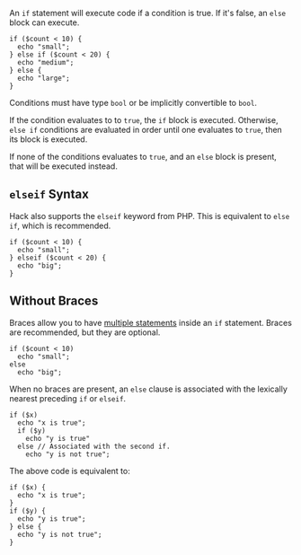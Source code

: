 An `if` statement will execute code if a condition is true. If it's false, an
`else` block can execute.


```Hack
if ($count < 10) {
  echo "small";
} else if ($count < 20) {
  echo "medium";
} else {
  echo "large";
}
```

Conditions must have type `bool` or be implicitly convertible to
`bool`.

If the condition evaluates to to `true`, the `if` block is
executed. Otherwise, `else if` conditions are evaluated in order until
one evaluates to `true`, then its block is executed.

If none of the conditions evaluates to `true`, and an `else` block is
present, that will be executed instead.

## `elseif` Syntax

Hack also supports the `elseif` keyword from PHP. This is equivalent
to `else if`, which is recommended.

```Hack
if ($count < 10) {
  echo "small";
} elseif ($count < 20) {
  echo "big";
}
```

## Without Braces

Braces allow you to have [multiple statements](compound-statements.md)
inside an `if` statement. Braces are recommended, but they are
optional.

```Hack
if ($count < 10)
  echo "small";
else
  echo "big";
```

When no braces are present, an `else` clause is associated with the
lexically nearest preceding `if` or `elseif`.

```Hack
if ($x)
  echo "x is true";
  if ($y)
    echo "y is true"
  else // Associated with the second if.
    echo "y is not true";
```

The above code is equivalent to:

```Hack
if ($x) {
  echo "x is true";
}
if ($y) {
  echo "y is true";
} else {
  echo "y is not true";
}
```
